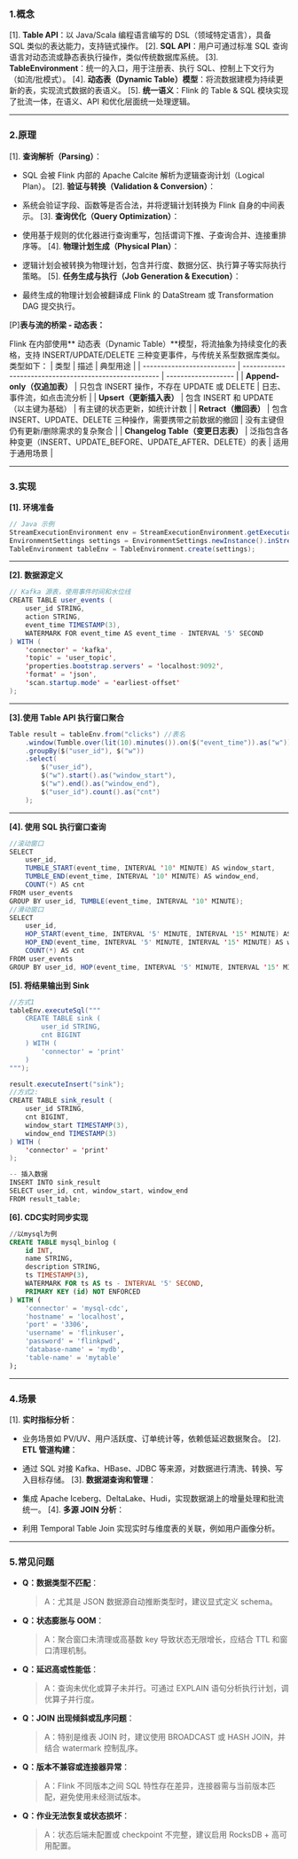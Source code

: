 


###  1.概念

[1]. **Table API**：以 Java/Scala 编程语言编写的 DSL（领域特定语言），具备 SQL 类似的表达能力，支持链式操作。
[2]. **SQL API**：用户可通过标准 SQL 查询语言对动态流或静态表执行操作，类似传统数据库系统。
[3]. **TableEnvironment**：统一的入口，用于注册表、执行 SQL、控制上下文行为（如流/批模式）。
[4]. **动态表（Dynamic Table）模型**：将流数据建模为持续更新的表，实现流式数据的表语义。
[5]. **统一语义**：Flink 的 Table & SQL 模块实现了批流一体，在语义、API 和优化层面统一处理逻辑。

---

### 2.原理

[1]. **查询解析（Parsing）**：

   * SQL 会被 Flink 内部的 Apache Calcite 解析为逻辑查询计划（Logical Plan）。
[2]. **验证与转换（Validation & Conversion）**：

   * 系统会验证字段、函数等是否合法，并将逻辑计划转换为 Flink 自身的中间表示。
[3]. **查询优化（Query Optimization）**：

   * 使用基于规则的优化器进行查询重写，包括谓词下推、子查询合并、连接重排序等。
[4]. **物理计划生成（Physical Plan）**：

   * 逻辑计划会被转换为物理计划，包含并行度、数据分区、执行算子等实际执行策略。
[5]. **任务生成与执行（Job Generation & Execution）**：

   * 最终生成的物理计划会被翻译成 Flink 的 DataStream 或 Transformation DAG 提交执行。

[P]**表与流的桥梁 - 动态表：**

Flink 在内部使用** 动态表（Dynamic Table）**模型，将流抽象为持续变化的表格，支持 INSERT/UPDATE/DELETE 三种变更事件，与传统关系型数据库类似。
类型如下：
| 类型                         | 描述                                                     | 典型用途                |
| -------------------------- | ------------------------------------------------------ | ------------------- |
| **Append-only（仅追加表）**      | 只包含 INSERT 操作，不存在 UPDATE 或 DELETE                      | 日志、事件流，如点击流分析       |
| **Upsert（更新插入表）**          | 包含 INSERT 和 UPDATE（以主键为基础）                             | 有主键的状态更新，如统计计数      |
| **Retract（撤回表）**           | 包含 INSERT、UPDATE、DELETE 三种操作，需要携带之前数据的撤回               | 没有主键但仍有更新/删除需求的复杂聚合 |
| **Changelog Table（变更日志表）** | 泛指包含各种变更（INSERT、UPDATE\_BEFORE、UPDATE\_AFTER、DELETE）的表 | 适用于通用场景             |


---

### 3.实现
**[1]. 环境准备**

```java
// Java 示例
StreamExecutionEnvironment env = StreamExecutionEnvironment.getExecutionEnvironment();
EnvironmentSettings settings = EnvironmentSettings.newInstance().inStreamingMode().build();
TableEnvironment tableEnv = TableEnvironment.create(settings);
```

---

**[2]. 数据源定义**

```java
// Kafka 源表，使用事件时间和水位线
CREATE TABLE user_events (
    user_id STRING,
    action STRING,
    event_time TIMESTAMP(3),
    WATERMARK FOR event_time AS event_time - INTERVAL '5' SECOND
) WITH (
    'connector' = 'kafka',
    'topic' = 'user_topic',
    'properties.bootstrap.servers' = 'localhost:9092',
    'format' = 'json',
    'scan.startup.mode' = 'earliest-offset'
);
```

---

 **[3].使用 Table API 执行窗口聚合**

```java
Table result = tableEnv.from("clicks") //表名
    .window(Tumble.over(lit(10).minutes()).on($("event_time")).as("w"))
    .groupBy($("user_id"), $("w"))
    .select(
        $("user_id"),
        $("w").start().as("window_start"),
        $("w").end().as("window_end"),
        $("user_id").count().as("cnt")
    );

```
---
**[4]. 使用 SQL 执行窗口查询**
```java
//滚动窗口
SELECT
    user_id,
    TUMBLE_START(event_time, INTERVAL '10' MINUTE) AS window_start,
    TUMBLE_END(event_time, INTERVAL '10' MINUTE) AS window_end,
    COUNT(*) AS cnt
FROM user_events
GROUP BY user_id, TUMBLE(event_time, INTERVAL '10' MINUTE);
//滑动窗口
SELECT
    user_id,
    HOP_START(event_time, INTERVAL '5' MINUTE, INTERVAL '15' MINUTE) AS window_start,
    HOP_END(event_time, INTERVAL '5' MINUTE, INTERVAL '15' MINUTE) AS window_end,
    COUNT(*) AS cnt
FROM user_events
GROUP BY user_id, HOP(event_time, INTERVAL '5' MINUTE, INTERVAL '15' MINUTE);

```

**[5]. 将结果输出到 Sink**
```java
//方式1
tableEnv.executeSql("""
    CREATE TABLE sink (
        user_id STRING,
        cnt BIGINT
    ) WITH (
        'connector' = 'print'
    )
""");

result.executeInsert("sink");
//方式2:
CREATE TABLE sink_result (
    user_id STRING,
    cnt BIGINT,
    window_start TIMESTAMP(3),
    window_end TIMESTAMP(3)
) WITH (
    'connector' = 'print'
);

-- 插入数据
INSERT INTO sink_result
SELECT user_id, cnt, window_start, window_end
FROM result_table;

```

**[6]. CDC实时同步实现**
```SQL
//以mysql为例
CREATE TABLE mysql_binlog (
    id INT,
    name STRING,
    description STRING,
    ts TIMESTAMP(3),
    WATERMARK FOR ts AS ts - INTERVAL '5' SECOND,
    PRIMARY KEY (id) NOT ENFORCED
) WITH (
    'connector' = 'mysql-cdc',
    'hostname' = 'localhost',
    'port' = '3306',
    'username' = 'flinkuser',
    'password' = 'flinkpwd',
    'database-name' = 'mydb',
    'table-name' = 'mytable'
);

```
---

### 4.场景


[1]. **实时指标分析**：

   * 业务场景如 PV/UV、用户活跃度、订单统计等，依赖低延迟数据聚合。
[2]. **ETL 管道构建**：

   * 通过 SQL 对接 Kafka、HBase、JDBC 等来源，对数据进行清洗、转换、写入目标存储。
[3]. **数据湖查询和管理**：

   * 集成 Apache Iceberg、DeltaLake、Hudi，实现数据湖上的增量处理和批流统一。
[4]. **多源 JOIN 分析**：

   * 利用 Temporal Table Join 实现实时与维度表的关联，例如用户画像分析。

---

### 5.常见问题
- **Q：数据类型不匹配**：
    
    >  A：尤其是 JSON 数据源自动推断类型时，建议显式定义 schema。
    > 
- **Q：状态膨胀与 OOM**：
    
    > A：聚合窗口未清理或高基数 key 导致状态无限增长，应结合 TTL 和窗口清理机制。
    > 
- **Q：延迟高或性能低**：
    
    > A：查询未优化或算子未并行。可通过 EXPLAIN 语句分析执行计划，调优算子并行度。
    > 
- **Q：JOIN 出现倾斜或乱序问题**：
    
    > A：特别是维表 JOIN 时，建议使用 BROADCAST 或 HASH JOIN，并结合 watermark 控制乱序。
    > 
- **Q：版本不兼容或连接器异常**：
    
    > A：Flink 不同版本之间 SQL 特性存在差异，连接器需与当前版本匹配，避免使用未经测试版本。
    > 
- **Q：作业无法恢复或状态损坏**：
    
    > A：状态后端未配置或 checkpoint 不完整，建议启用 RocksDB + 高可用配置。
    >
